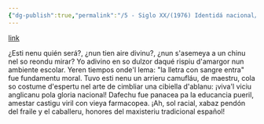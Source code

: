 ```yaml
---
{"dg-publish":true,"permalink":"/5 - Siglo XX/(1976) Identidá nacional/","tags":["#Siglo_20","a1976","central","Manuel_González_García","escrito","San_Martín_del_Rey_Aurelio","poema"]}
---
```


[link](https://asturies.com/sites/default/files/escritores/identidadnacional.txt)

¿Esti nenu quién será?,
¿nun tien aire divinu?,
¿nun s'asemeya a un chinu
nel so reondu mirar?
Yo adivino en so dulzor
daqué rispiu d'amargor
nun ambiente escolar.
Yeren tiempos onde'l lema:
"la lletra con sangre entra"
fue fundamentu moral.
Tuvo esti nenu un arrieru
camufláu, de maestru,
cola so costume d'espertu
nel arte de cimbliar
una cibiella d'ablanu:
¡viva'l viciu anglicanu
pola gloria nacional!
Dafechu fue panacea
pa la educancia pueril,
amestar castigu viril
con vieya farmacopea.
¡Ah, sol racial, xabaz pendón
del fraile y el caballeru,
honores del maxisteriu
tradicional español!